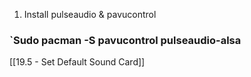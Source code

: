 1. Install pulseaudio & pavucontrol

### `Sudo pacman -S pavucontrol pulseaudio-alsa

[[19.5 - Set Default Sound Card]]



